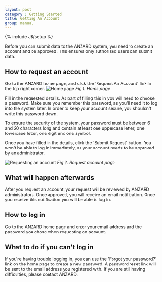 ```yaml
---
layout: post
category : Getting Started
title: Getting An Account
group: manual
---
```

{% include JB/setup %}

Before you can submit data to the ANZARD system, you need to create an account and be approved. This ensures only authorised users can submit data.

## How to request an account
Go to the ANZARD home page, and click the 'Request An Account' link in the top right corner.
![Home page](/user_manual/assets/images/accounts/home.png)
*Fig 1. Home page*

Fill in the requested details. As part of filling this in you will need to choose a password. Make sure you remember this password, as you'll need it to log into the system later. In order to keep your account secure, you shouldn't write this password down.

To ensure the security of the system, your password must be between 6 and 20 characters long and contain at least one uppercase letter, one lowercase letter, one digit and one symbol.

Once you have filled in the details, click the 'Submit Request' button. You won't be able to log in immediately, as your account needs to be approved by an administrator.

![Requesting an account](/user_manual/assets/images/accounts/form.png)
*Fig 2. Request account page*

## What will happen afterwards
After you request an account, your request will be reviewed by ANZARD administrators. Once approved, you will receive an email notification. Once you receive this notification you will be able to log in. 

## How to log in
Go to the ANZARD home page and enter your email address and the password you chose when requesting an account.

## What to do if you can't log in
If you're having trouble logging in, you can use the 'Forgot your password?' link on the home page to create a new password. A password reset link will be sent to the email address you registered with. If you are still having difficulties, please contact ANZARD.

  